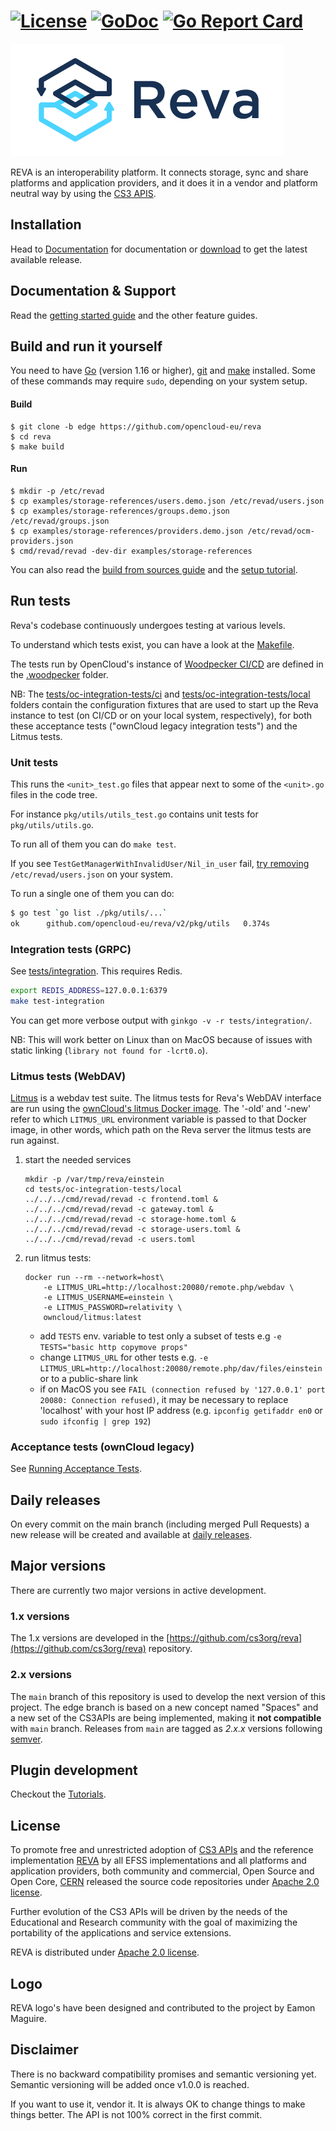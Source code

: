 [![License](https://img.shields.io/badge/License-Apache%202.0-blue.svg)](https://opensource.org/licenses/Apache-2.0) [![GoDoc](https://godoc.org/github.com/opencloud-eu/reva?status.svg)](https://godoc.org/github.com/opencloud-eu/reva)
[![Go Report Card](https://goreportcard.com/badge/github.com/opencloud-eu/reva)](https://goreportcard.com/report/github.com/opencloud-eu/reva) 
================

![REVA Logo](https://raw.githubusercontent.com/cs3org/logos/efd3d2649478193e74f3de5a41247445941026b6/reva/logo.jpg)

REVA is an interoperability platform. It connects storage, sync and share platforms and application providers, and it does it in a vendor and platform neutral way by using the [CS3 APIS](https://github.com/cs3org/cs3apis).

## Installation

Head to [Documentation](https://reva.link) for documentation or [download](https://github.com/opencloud-eu/reva/releases) to get the latest available release.

## Documentation & Support

Read the [getting started guide](https://reva.link/docs/getting-started/) and the other feature guides.

## Build and run it yourself

You need to have [Go](https://golang.org/doc/install) (version 1.16 or higher), [git](https://git-scm.com/) and [make](<https://en.wikipedia.org/wiki/Make_(software)>) installed. Some of these commands may require `sudo`, depending on your system setup.

#### Build

```
$ git clone -b edge https://github.com/opencloud-eu/reva
$ cd reva
$ make build
```

#### Run

```
$ mkdir -p /etc/revad
$ cp examples/storage-references/users.demo.json /etc/revad/users.json
$ cp examples/storage-references/groups.demo.json /etc/revad/groups.json
$ cp examples/storage-references/providers.demo.json /etc/revad/ocm-providers.json
$ cmd/revad/revad -dev-dir examples/storage-references

```

You can also read the [build from sources guide](https://reva.link/docs/getting-started/build-reva/) and the [setup tutorial](https://github.com/opencloud-eu/reva/blob/main/docs/content/en/docs/tutorials/setup-tutorial.md).

## Run tests

Reva's codebase continuously undergoes testing at various levels.

To understand which tests exist, you can have a look at the [Makefile](https://github.com/opencloud-eu/reva/blob/main/Makefile).

The tests run by OpenCloud's instance of [Woodpecker CI/CD](https://woodpecker-ci.org/) are defined in the [.woodpecker](https://github.com/opencloud-eu/reva/tree/main/.woodpecker) folder.

NB: The [tests/oc-integration-tests/ci](https://github.com/opencloud-eu/reva/tree/main/tests/oc-integration-tests/ci) and [tests/oc-integration-tests/local](https://github.com/opencloud-eu/reva/tree/main/tests/oc-integration-tests/local) folders contain the configuration fixtures that are used to start up the Reva instance to test (on CI/CD or on your local system, respectively), for both these acceptance tests ("ownCloud legacy integration tests") and the Litmus tests.

### Unit tests

This runs the `<unit>_test.go` files that appear next to some of the `<unit>.go` files in the code tree.

For instance `pkg/utils/utils_test.go` contains unit tests for `pkg/utils/utils.go`.

To run all of them you can do `make test`.

If you see `TestGetManagerWithInvalidUser/Nil_in_user` fail, [try removing](https://github.com/cs3org/reva/issues/1736) `/etc/revad/users.json` on your system.

To run a single one of them you can do:

```sh
$ go test `go list ./pkg/utils/...`
ok  	github.com/opencloud-eu/reva/v2/pkg/utils	0.374s
```

### Integration tests (GRPC)

See [tests/integration](https://github.com/opencloud-eu/reva/tree/main/tests/integration).
This requires Redis.

```sh
export REDIS_ADDRESS=127.0.0.1:6379
make test-integration
```

You can get more verbose output with `ginkgo -v -r tests/integration/`.

NB: This will work better on Linux than on MacOS because of issues with static linking (`library not found for -lcrt0.o`).

### Litmus tests (WebDAV)

[Litmus](http://www.webdav.org/neon/litmus/) is a webdav test suite. The litmus tests for Reva's WebDAV interface are run using the [ownCloud's litmus Docker image](https://github.com/owncloud-docker/litmus). The '-old' and '-new' refer to which `LITMUS_URL` environment variable is passed to that Docker image, in other words, which path on the Reva server the litmus tests are run against.

1. start the needed services

   ```
   mkdir -p /var/tmp/reva/einstein
   cd tests/oc-integration-tests/local
   ../../../cmd/revad/revad -c frontend.toml &
   ../../../cmd/revad/revad -c gateway.toml &
   ../../../cmd/revad/revad -c storage-home.toml &
   ../../../cmd/revad/revad -c storage-users.toml &
   ../../../cmd/revad/revad -c users.toml
   ```

2. run litmus tests:

   ```
   docker run --rm --network=host\
       -e LITMUS_URL=http://localhost:20080/remote.php/webdav \
       -e LITMUS_USERNAME=einstein \
       -e LITMUS_PASSWORD=relativity \
       owncloud/litmus:latest
   ```

   - add `TESTS` env. variable to test only a subset of tests e.g `-e TESTS="basic http copymove props"`
   - change `LITMUS_URL` for other tests e.g. `-e LITMUS_URL=http://localhost:20080/remote.php/dav/files/einstein` or to a public-share link
   - if on MacOS you see `FAIL (connection refused by '127.0.0.1' port 20080: Connection refused)`, it may be necessary to replace 'localhost' with your host IP address (e.g. `ipconfig getifaddr en0` or `sudo ifconfig | grep 192`)

### Acceptance tests (ownCloud legacy)

See [Running Acceptance Tests](https://github.com/opencloud-eu/reva/tree/edge/tests/acceptance).

## Daily releases

On every commit on the main branch (including merged Pull Requests) a new release will be created and
available at [daily releases](https://reva-releases.web.cern.ch/reva-releases).

## Major versions

There are currently two major versions in active development.

### 1.x versions

The 1.x versions are developed in the [https://github.com/cs3org/reva](https://github.com/cs3org/reva) repository.

### 2.x versions

The `main` branch of this repository is used to develop the next version of this project. The edge branch is based on a new concept named "Spaces" and a new set of the CS3APIs are being implemented, making it **not compatible** with `main` branch. Releases from `main` are tagged as _2.x.x_ versions following [semver](https://semver.org/).

## Plugin development

Checkout the [Tutorials](https://reva.link/docs/tutorials/).

## License

To promote free and unrestricted adoption of [CS3 APIs](https://github.com/cs3org/cs3apis) and the reference
implementation [REVA](https://github.com/cs3org/reva) by all EFSS implementations and all platforms and
application providers, both community and commercial, Open Source and
Open Core, [CERN](https://home.cern/) released the source code repositories under [Apache 2.0 license](https://github.com/cs3org/reva/blob/master/LICENSE).

Further evolution of the CS3 APIs will be driven by the needs of the
Educational and Research community with the goal of maximizing the
portability of the applications and service extensions.

REVA is distributed under [Apache 2.0 license](https://github.com/opencloud-eu/reva/blob/main/LICENSE).

## Logo

REVA logo's have been designed and contributed to the project by Eamon Maguire.

## Disclaimer

There is no backward compatibility promises and semantic versioning yet.
Semantic versioning will be added once v1.0.0 is reached.

If you want to use it, vendor it. It is always OK to change things to make things better.
The API is not 100% correct in the first commit.
